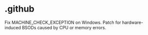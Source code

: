 # .github
Fix MACHINE_CHECK_EXCEPTION on Windows. Patch for hardware-induced BSODs caused by CPU or memory errors.
